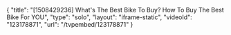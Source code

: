 {
    "title": "[1508429236] What's The Best Bike To Buy? How To Buy The Best Bike For YOU",
    "type": "solo",
    "layout": "iframe-static",
    "videoId": "123178871",
    "url": "\/tvpembed\/123178871"
}